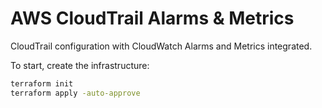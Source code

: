 # AWS CloudTrail Alarms & Metrics

CloudTrail configuration with CloudWatch Alarms and Metrics integrated.

To start, create the infrastructure:

```sh
terraform init
terraform apply -auto-approve
```

